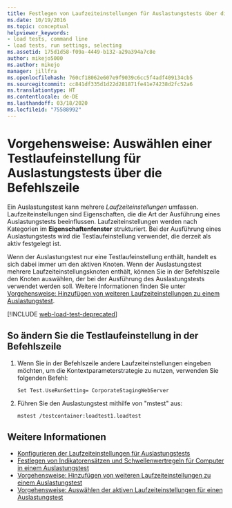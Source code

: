 ```yaml
---
title: Festlegen von Laufzeiteinstellungen für Auslastungstests über die Befehlszeile
ms.date: 10/19/2016
ms.topic: conceptual
helpviewer_keywords:
- load tests, command line
- load tests, run settings, selecting
ms.assetid: 175d1d58-f09a-4449-b132-a29a394a7c8e
author: mikejo5000
ms.author: mikejo
manager: jillfra
ms.openlocfilehash: 760cf18062e607e9f9039c6cc5f4adf409134cb5
ms.sourcegitcommit: cc841df335d1d22d281871fe41e74238d2fc52a6
ms.translationtype: HT
ms.contentlocale: de-DE
ms.lasthandoff: 03/18/2020
ms.locfileid: "75588992"
---
```

# <a name="how-to-select-a-load-test-run-setting-to-use-from-the-command-line"></a>Vorgehensweise: Auswählen einer Testlaufeinstellung für Auslastungstests über die Befehlszeile

Ein Auslastungstest kann mehrere *Laufzeiteinstellungen* umfassen. Laufzeiteinstellungen sind Eigenschaften, die die Art der Ausführung eines Auslastungstests beeinflussen. Laufzeiteinstellungen werden nach Kategorien im **Eigenschaftenfenster** strukturiert. Bei der Ausführung eines Auslastungstests wird die Testlaufeinstellung verwendet, die derzeit als aktiv festgelegt ist.

Wenn der Auslastungstest nur eine Testlaufeinstellung enthält, handelt es sich dabei immer um den aktiven Knoten. Wenn der Auslastungstest mehrere Laufzeiteinstellungsknoten enthält, können Sie in der Befehlszeile den Knoten auswählen, der bei der Ausführung des Auslastungstests verwendet werden soll. Weitere Informationen finden Sie unter [Vorgehensweise: Hinzufügen von weiteren Laufzeiteinstellungen zu einem Auslastungstest](../test/how-to-add-additional-run-settings-to-a-load-test.md).

[!INCLUDE [web-load-test-deprecated](includes/web-load-test-deprecated.md)]

## <a name="to-change-the-run-setting-from-the-command-line"></a>So ändern Sie die Testlaufeinstellung in der Befehlszeile

1. Wenn Sie in der Befehlszeile andere Laufzeiteinstellungen eingeben möchten, um die Kontextparameterstrategie zu nutzen, verwenden Sie folgenden Befehl:

    `Set Test.UseRunSetting= CorporateStagingWebServer`

2. Führen Sie den Auslastungstest mithilfe von "mstest" aus:

    `mstest /testcontainer:loadtest1.loadtest`

## <a name="see-also"></a>Weitere Informationen

- [Konfigurieren der Laufzeiteinstellungen für Auslastungstests](../test/configure-load-test-run-settings.md)
- [Festlegen von Indikatorensätzen und Schwellenwertregeln für Computer in einem Auslastungstest](../test/specify-counter-sets-and-threshold-rules-for-load-testing.md)
- [Vorgehensweise: Hinzufügen von weiteren Laufzeiteinstellungen zu einem Auslastungstest](../test/how-to-add-additional-run-settings-to-a-load-test.md)
- [Vorgehensweise: Auswählen der aktiven Laufzeiteinstellungen für einen Auslastungstest](../test/how-to-select-the-active-run-setting-for-a-load-test.md)
